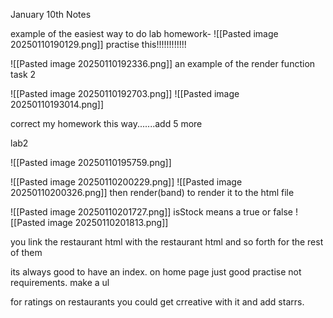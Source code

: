 January 10th Notes

example of the easiest way to do lab homework-
![[Pasted image 20250110190129.png]]
 practise this!!!!!!!!!!!!


![[Pasted image 20250110192336.png]]
an example of the render function task 2


![[Pasted image 20250110192703.png]]
![[Pasted image 20250110193014.png]]

correct my homework this way.......add 5 more


lab2

![[Pasted image 20250110195759.png]]

![[Pasted image 20250110200229.png]]
![[Pasted image 20250110200326.png]]
then render(band)
 to render it to the html file


![[Pasted image 20250110201727.png]]
isStock means a true or false
![[Pasted image 20250110201813.png]]


you link the restaurant html with the restaurant html and so forth for the rest of them


its always good to have an index. on home page
just good practise not requirements. make a ul

for ratings on restaurants you could get crreative with it and add starrs.
